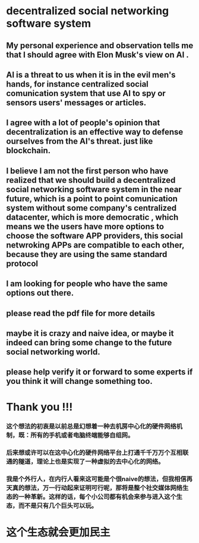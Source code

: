 # decentralized social networking software system 
## My personal experience and observation tells me that I should agree with Elon Musk's view on AI . 
## AI is a threat to us when it is in the evil men's hands, for instance centralized social comunication system that use AI to spy or sensors users' messages or articles.
## I agree with a lot of people's opinion that decentralization is an effective way to defense ourselves from the AI's threat. just like blockchain. 
## I believe I am not the first person who have realized that we should build a decentralized social networking software system in the near future, which is a point to point comunication system without some company's centralized datacenter, which is more democratic , which means we the users have more options to choose the software APP providers, this social netwroking APPs are compatible to each other, because they are using the same standard protocol
## I am looking for people who have the same options out there.

## please read the pdf file for more details

## maybe it is crazy and naive idea, or maybe it indeed can bring some change to the future social networking world.

## please help verify it or forward to some experts if you think it will change something too.

# Thank you !!!

### 这个想法的初衷是以前总是幻想着一种去机房中心化的硬件网络机制，既：所有的手机或者电脑终端能够自组网。
### 后来想或许可以在这中心化的硬件网络平台上打通千千万万个互相联通的隧道，理论上也是实现了一种虚拟的去中心化的网络。
### 我是个外行人，在内行人看来这可能是个很naive的想法，但我相信再天真的想法，万一行动起来证明可行呢，那将是整个社交媒体网络生态的一种革新。这样的话，每个小公司都有机会来参与进入这个生态，而不是只有几个巨头可以玩。
# 这个生态就会更加民主